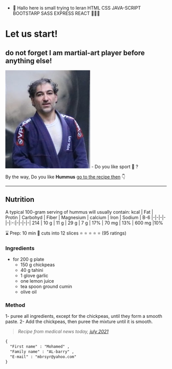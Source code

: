 - 🧠 Hallo here is small trying to leran HTML CSS JAVA-SCRIPT BOOTSTARP SASS EXPRESS REACT 👨🏼‍🎓

#  Let us start!
## do not forget I am martial-art player before anything else!

![barry](src/images/about1.jpg) - Do you like sport :muscle: ?

By the way, Do you like **Hummus** [go to the recipe then](#nutrition) :point_down:

---
## Nutrition
A typical 100-gram serving of hummus will usually contain:
kcal | Fat | Protin | Carbohyd | Fiber | Magnesium | calcium | Iron | Sodium | B-6
|-|-|-|-|-|:-:|-|-|-|-|
214 | 10 g | 11 g | 29 g | 7 g | 17% | 70 mg | 13% | 600 mg |10%

:hourglass: Prep: 10 min
:fork_and_knife: cuts into 12 slices
:star: :star: :star: :star: :star: (95 ratings)

### Ingredients

* for 200 g plate
  - 150 g chickpeas
  - 40 g tahini
  - 1 glove garlic
  - one lemon juice
  - tea spoon ground cumin
  - olive oil

### Method

  1- puree all ingredients, except for the chickpeas, until they form a smooth paste. 
  2- Add the chickpeas, then puree the mixture until it is smooth.

  > *Recipe from medical news today, [july 2021](https://www.medicalnewstoday.com/articles/is-hummus-healthy)*

  ```
  {
    "First name" : "Mohamed" ,
    "Family name" : "AL-barry" ,
    "E-mail" : "mbrsyr@yahoo.com"
  }
  ```







